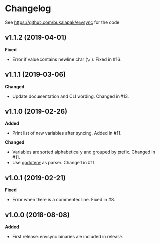 # Changelog

See <https://github.com/bukalapak/envsync> for the code.

## v1.1.2 (2019-04-01)

**Fixed**
- Error if value contains newline char (`\n`). Fixed in #16.

## v1.1.1 (2019-03-06)

**Changed**
- Update documentation and CLI wording. Changed in #13.

## v1.1.0 (2019-02-26)

**Added**
- Print list of new variables after syncing. Added in #11.

**Changed**
- Variables are sorted alphabetically and grouped by prefix. Changed in #11.
- Use [godotenv](https://github.com/joho/godotenv) as parser. Changed in #11.

## v1.0.1 (2019-02-21)

**Fixed**
- Error when there is a commented line. Fixed in #8.

## v1.0.0 (2018-08-08)

**Added**
- First release. envsync binaries are included in release.
